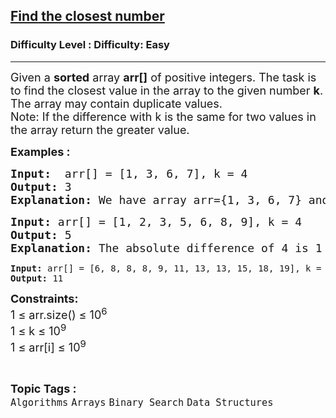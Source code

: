 <h2><a href="https://www.geeksforgeeks.org/problems/find-the-closest-number5513/1?page=4&category=Arrays&difficulty=Basic,Easy&sortBy=submissions">Find the closest number</a></h2><h3>Difficulty Level : Difficulty: Easy</h3><hr><div class="problems_problem_content__Xm_eO"><p><span style="font-size: 18px;">Given a <strong>sorted</strong> array <strong>arr[]</strong> of positive integers. The task is to find the closest value in the array to the given number <strong>k</strong>. The array may contain duplicate values.<br></span><span style="font-size: 18px;">Note: If the difference with k is the same for two values in the array return the greater value.<br></span></p>
<p><span style="font-size: 18px;"><strong>Examples :</strong></span></p>
<pre><span style="font-size: 18px;"><strong>Input:</strong>  arr[] = [1, 3, 6, 7], k = 4
<strong>Output:</strong> 3
<strong>Explanation: </strong>We have array arr={1, 3, 6, 7} and target is 4. If we look at the absolute difference of target with every element of the array we will get { |1-4|, |3-4|, |6-4|, |7-4| }  = {3, 1, 2, 3}. So, the closest number is <strong>3.</strong>
</span></pre>
<pre><span style="font-size: 18px;"><strong>Input: </strong>arr[] = [1, 2, 3, 5, 6, 8, 9], k = 4
<strong>Output: </strong>5<br><strong>Explanation: </strong>The absolute difference of 4 is 1 from both 3 and 5. According to the question, we have to return greater value, which is 5.<br></span></pre>
<pre><strong>Input: </strong>arr[] = [6, 8, 8, 8, 9, 11, 13, 13, 15, 18, 19], k = 10
<strong>Output: </strong>11</pre>
<p><span style="font-size: 18px;"><strong>Constraints:</strong><br>1 ≤ arr.size() ≤ 10<sup>6</sup><br>1 ≤ k ≤ 10<sup>9</sup><br>1 ≤ arr[i] ≤ 10<sup>9</sup></span></p></div><br><p><span style=font-size:18px><strong>Topic Tags : </strong><br><code>Algorithms</code>&nbsp;<code>Arrays</code>&nbsp;<code>Binary Search</code>&nbsp;<code>Data Structures</code>&nbsp;